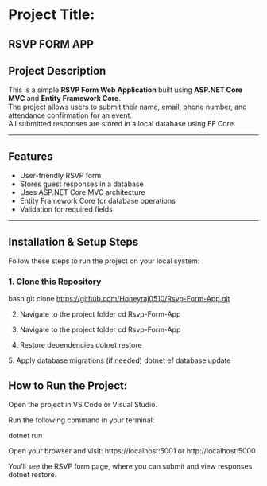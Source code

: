 # Project Title:
## RSVP FORM APP

##  Project Description
This is a simple **RSVP Form Web Application** built using **ASP.NET Core MVC** and **Entity Framework Core**.  
The project allows users to submit their name, email, phone number, and attendance confirmation for an event.  
All submitted responses are stored in a local database using EF Core.

---

##  Features
- User-friendly RSVP form
- Stores guest responses in a database
- Uses ASP.NET Core MVC architecture
- Entity Framework Core for database operations
- Validation for required fields

---

##  Installation & Setup Steps

Follow these steps to run the project on your local system:

### 1️. Clone this Repository
bash
git clone https://github.com/Honeyraj0510/Rsvp-Form-App.git

2. Navigate to the project folder
cd Rsvp-Form-App

3. Navigate to the project folder
cd Rsvp-Form-App

4. Restore dependencies
dotnet restore

5️. Apply database migrations (if needed)
dotnet ef database update

## How to Run the Project:

Open the project in VS Code or Visual Studio.

Run the following command in your terminal:

dotnet run


Open your browser and visit:
 https://localhost:5001 or http://localhost:5000

You’ll see the RSVP form page, where you can submit and view responses.
dotnet restore.




